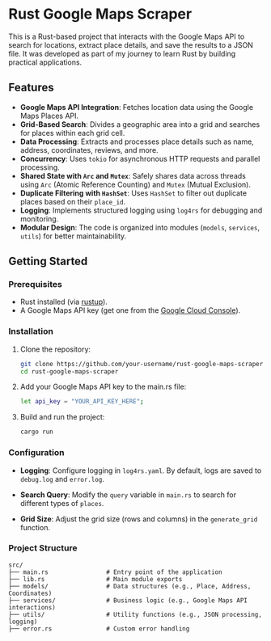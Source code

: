 # Rust Google Maps Scraper

This is a Rust-based project that interacts with the Google Maps API to search for locations, extract place details, and save the results to a JSON file. It was developed as part of my journey to learn Rust by building practical applications.

## Features

- **Google Maps API Integration**: Fetches location data using the Google Maps Places API.
- **Grid-Based Search**: Divides a geographic area into a grid and searches for places within each grid cell.
- **Data Processing**: Extracts and processes place details such as name, address, coordinates, reviews, and more.
- **Concurrency**: Uses `tokio` for asynchronous HTTP requests and parallel processing.
- **Shared State with `Arc` and `Mutex`**: Safely shares data across threads using `Arc` (Atomic Reference Counting) and `Mutex` (Mutual Exclusion).
- **Duplicate Filtering with `HashSet`**: Uses `HashSet` to filter out duplicate places based on their `place_id`.
- **Logging**: Implements structured logging using `log4rs` for debugging and monitoring.
- **Modular Design**: The code is organized into modules (`models`, `services`, `utils`) for better maintainability.

## Getting Started

### Prerequisites

- Rust installed (via [rustup](https://rustup.rs/)).
- A Google Maps API key (get one from the [Google Cloud Console](https://console.cloud.google.com/)).

### Installation

1. Clone the repository:
   ```bash
   git clone https://github.com/your-username/rust-google-maps-scraper.git
   cd rust-google-maps-scraper
2. Add your Google Maps API key to the main.rs file:
    ```bash
    let api_key = "YOUR_API_KEY_HERE";
3. Build and run the project:
    ```bash
    cargo run
###  Configuration
- **Logging**: Configure logging in `log4rs.yaml`. By default, logs are saved to `debug.log` and `error.log`.
- **Search Query**: Modify the `query` variable in `main.rs` to search for different types of `places`.

- **Grid Size**: Adjust the grid size (rows and columns) in the `generate_grid` function.
### Project Structure
```
src/
├── main.rs                # Entry point of the application
├── lib.rs                 # Main module exports
├── models/                # Data structures (e.g., Place, Address, Coordinates)
├── services/              # Business logic (e.g., Google Maps API interactions)
├── utils/                 # Utility functions (e.g., JSON processing, logging)
├── error.rs               # Custom error handling
